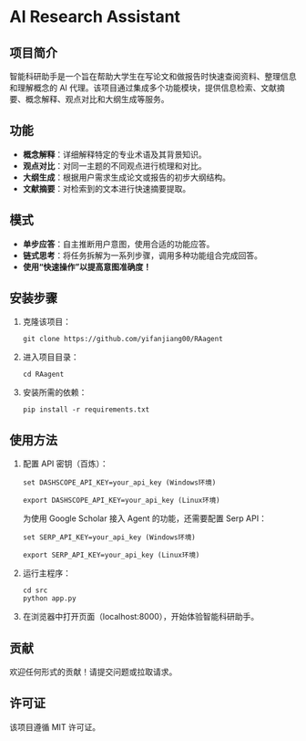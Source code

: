 # AI Research Assistant

## 项目简介

智能科研助手是一个旨在帮助大学生在写论文和做报告时快速查阅资料、整理信息和理解概念的 AI 代理。该项目通过集成多个功能模块，提供信息检索、文献摘要、概念解释、观点对比和大纲生成等服务。

## 功能

- **概念解释**：详细解释特定的专业术语及其背景知识。
- **观点对比**：对同一主题的不同观点进行梳理和对比。
- **大纲生成**：根据用户需求生成论文或报告的初步大纲结构。
- **文献摘要**：对检索到的文本进行快速摘要提取。

## 模式
- **单步应答**：自主推断用户意图，使用合适的功能应答。
- **链式思考**：将任务拆解为一系列步骤，调用多种功能组合完成回答。
- **使用“快速操作”以提高意图准确度！**
## 安装步骤

1. 克隆该项目：
   ```
   git clone https://github.com/yifanjiang00/RAagent
   ```
2. 进入项目目录：
   ```
   cd RAagent
   ```
3. 安装所需的依赖：
   ```
   pip install -r requirements.txt
   ```

## 使用方法
1. 配置 API 密钥（百炼）：
   ```
   set DASHSCOPE_API_KEY=your_api_key (Windows环境)

   export DASHSCOPE_API_KEY=your_api_key (Linux环境)
   ```

   为使用 Google Scholar 接入 Agent 的功能，还需要配置 Serp API：
   ```
   set SERP_API_KEY=your_api_key (Windows环境)

   export SERP_API_KEY=your_api_key (Linux环境)
   ```

2. 运行主程序：
   ```
   cd src
   python app.py
   ```
3. 在浏览器中打开页面（localhost:8000），开始体验智能科研助手。

## 贡献

欢迎任何形式的贡献！请提交问题或拉取请求。

## 许可证

该项目遵循 MIT 许可证。

